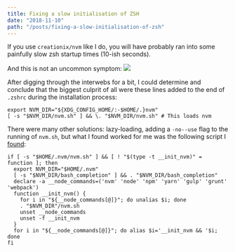```yaml
---
title: Fixing a slow initialisation of ZSH
date: "2018-11-10"
path: "/posts/fixing-a-slow-initialisation-of-zsh"
---
```

If you use `creationix/nvm` like I do, you will have probably ran into some painfully slow zsh startup times (10-ish seconds).

And this is not an uncommon symptom:
![](/_images/2018-11-10-fixing-slow-nvm-zsh/tg_image_1367217862.jpeg)

After digging through the interwebs for a bit, I could determine and conclude that the biggest culprit of all were these lines added to the end of `.zshrc` during the installation process:

```
export NVM_DIR="${XDG_CONFIG_HOME/:-$HOME/.}nvm"
[ -s "$NVM_DIR/nvm.sh" ] && \. "$NVM_DIR/nvm.sh" # This loads nvm
```

There were many other solutions: lazy-loading, adding a `-no--use` flag to the running of `nvm.sh`, but what I found worked for me was the following script I [found](https://www.growingwiththeweb.com/2018/01/slow-nvm-init.html):

```
if [ -s "$HOME/.nvm/nvm.sh" ] && [ ! "$(type -t __init_nvm)" = function ]; then
  export NVM_DIR="$HOME/.nvm"
  [ -s "$NVM_DIR/bash_completion" ] && . "$NVM_DIR/bash_completion"
  declare -a __node_commands=('nvm' 'node' 'npm' 'yarn' 'gulp' 'grunt' 'webpack')
  function __init_nvm() {
    for i in "${__node_commands[@]}"; do unalias $i; done
    . "$NVM_DIR"/nvm.sh
    unset __node_commands
    unset -f __init_nvm
  }
  for i in "${__node_commands[@]}"; do alias $i='__init_nvm && '$i; done
fi
```
